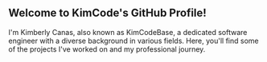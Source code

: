 ## Welcome to KimCode's GitHub Profile!

I'm Kimberly Canas, also known as KimCodeBase, a dedicated software engineer with a diverse background in various fields. 
Here, you'll find some of the projects I've worked on and my professional journey.
